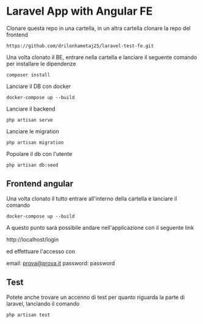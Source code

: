 # Laravel App with Angular FE

Clonare questa repo in una cartella, in un altra cartella clonare la repo del frontend
```
https://github.com/drilonhametaj25/laravel-test-fe.git
```

Una volta clonato il BE, entrare nella cartella e lanciare il seguente comando per installare le dipendenze
```
composer install
```

Lanciare il DB con docker
```
docker-compose up --build
```

Lanciare il backend
```
php artisan serve
```

Lanciare le migration
```
php artisan migration
```

Popolare il db con l'utente
```
php artisan db:seed
```

## Frontend angular

Una volta clonato il tutto entrare all'interno della cartella e lanciare il comando
```
docker-compose up --build
```

A questo punto sarà possibile andare nell'applicazione con il seguente link

http://localhost/login

ed effettuare l'accesso con 

email: prova@prova.it
password: password


## Test
Potete anche trovare un accenno di test per quanto riguarda la parte di laravel, lanciando il comando
```
php artisan test
```

